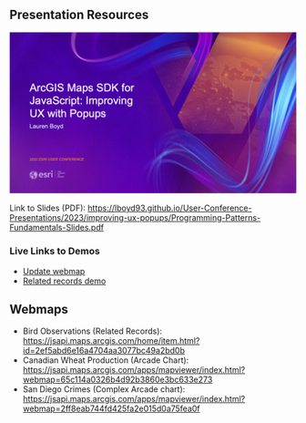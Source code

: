## Presentation Resources

![title-slide](../images/popups-title-slide.png)

Link to Slides (PDF): https://lboyd93.github.io/User-Conference-Presentations/2023/improving-ux-popups/Programming-Patterns-Fundamentals-Slides.pdf

### Live Links to Demos

- [Update webmap](https://lboyd93.github.io/User-Conference-Presentations/2023/improving-ux-popups/update-popup)
- [Related records demo](https://lboyd93.github.io/User-Conference-Presentations/2023/improving-ux-popups/relationships)

## Webmaps
- Bird Observations (Related Records): https://jsapi.maps.arcgis.com/home/item.html?id=2ef5abd6e16a4704aa3077bc49a2bd0b
- Canadian Wheat Production (Arcade Chart): https://jsapi.maps.arcgis.com/apps/mapviewer/index.html?webmap=65c114a0326b4d92b3860e3bc633e273
- San Diego Crimes (Complex Arcade chart): https://jsapi.maps.arcgis.com/apps/mapviewer/index.html?webmap=2ff8eab744fd425fa2e015d0a75fea0f